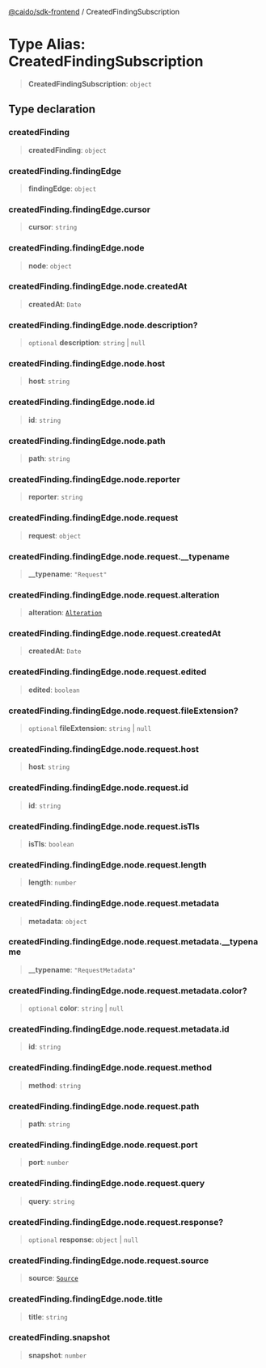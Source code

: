 [@caido/sdk-frontend](../index.md) / CreatedFindingSubscription

# Type Alias: CreatedFindingSubscription

> **CreatedFindingSubscription**: `object`

## Type declaration

### createdFinding

> **createdFinding**: `object`

### createdFinding.findingEdge

> **findingEdge**: `object`

### createdFinding.findingEdge.cursor

> **cursor**: `string`

### createdFinding.findingEdge.node

> **node**: `object`

### createdFinding.findingEdge.node.createdAt

> **createdAt**: `Date`

### createdFinding.findingEdge.node.description?

> `optional` **description**: `string` \| `null`

### createdFinding.findingEdge.node.host

> **host**: `string`

### createdFinding.findingEdge.node.id

> **id**: `string`

### createdFinding.findingEdge.node.path

> **path**: `string`

### createdFinding.findingEdge.node.reporter

> **reporter**: `string`

### createdFinding.findingEdge.node.request

> **request**: `object`

### createdFinding.findingEdge.node.request.\_\_typename

> **\_\_typename**: `"Request"`

### createdFinding.findingEdge.node.request.alteration

> **alteration**: [`Alteration`](Alteration.md)

### createdFinding.findingEdge.node.request.createdAt

> **createdAt**: `Date`

### createdFinding.findingEdge.node.request.edited

> **edited**: `boolean`

### createdFinding.findingEdge.node.request.fileExtension?

> `optional` **fileExtension**: `string` \| `null`

### createdFinding.findingEdge.node.request.host

> **host**: `string`

### createdFinding.findingEdge.node.request.id

> **id**: `string`

### createdFinding.findingEdge.node.request.isTls

> **isTls**: `boolean`

### createdFinding.findingEdge.node.request.length

> **length**: `number`

### createdFinding.findingEdge.node.request.metadata

> **metadata**: `object`

### createdFinding.findingEdge.node.request.metadata.\_\_typename

> **\_\_typename**: `"RequestMetadata"`

### createdFinding.findingEdge.node.request.metadata.color?

> `optional` **color**: `string` \| `null`

### createdFinding.findingEdge.node.request.metadata.id

> **id**: `string`

### createdFinding.findingEdge.node.request.method

> **method**: `string`

### createdFinding.findingEdge.node.request.path

> **path**: `string`

### createdFinding.findingEdge.node.request.port

> **port**: `number`

### createdFinding.findingEdge.node.request.query

> **query**: `string`

### createdFinding.findingEdge.node.request.response?

> `optional` **response**: `object` \| `null`

### createdFinding.findingEdge.node.request.source

> **source**: [`Source`](Source.md)

### createdFinding.findingEdge.node.title

> **title**: `string`

### createdFinding.snapshot

> **snapshot**: `number`
